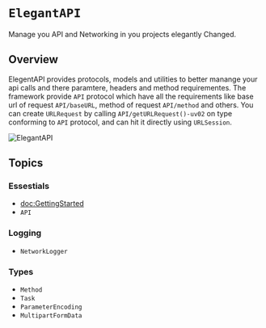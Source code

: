 # ``ElegantAPI``

Manage you API and Networking in you projects elegantly Changed.

## Overview

ElegentAPI provides protocols, models and utilities to better manange your api calls and there paramtere, headers and method requirementes. The framework provide ``API`` protocol which have all the requirements like base url of request ``API/baseURL``,   method of request ``API/method`` and others. You can create `URLRequest` by calling ``API/getURLRequest()-uv02`` on type conforming to ``API`` protocol, and can hit it directly using `URLSession`.

![ElegantAPI](ElegantAPI.png)

## Topics

### Essestials

- <doc:GettingStarted>
- ``API``

### Logging

- ``NetworkLogger``

### Types

- ``Method``
- ``Task``
- ``ParameterEncoding``
- ``MultipartFormData``
